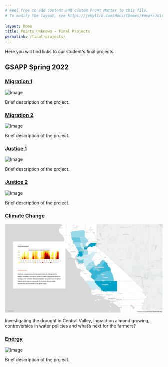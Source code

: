 ```yaml
---
# Feel free to add content and custom Front Matter to this file.
# To modify the layout, see https://jekyllrb.com/docs/themes/#overriding-theme-defaults

layout: home
title: Points Unknown - Final Projects
permalink: /final-projects/
---
```

Here you will find links to our student's final projects.

## GSAPP Spring 2022

### [Migration 1]()

![Image]()

Brief description of the project.

### [Migration 2]()

![Image]()

Brief description of the project.

### [Justice 1]()

![Image]()

Brief description of the project.

### [Justice 2]()

![Image]()

Brief description of the project.

### [Climate Change](https://pointsunknown.nyc/final_projects/GSAPP-Spring-2022/Climate-Change/index.html)

![Image](/assets/finalProjectImages/gsappSpring2022/climate-change.png)

Investigating the drought in Central Valley, impact on almond growing, controversies in water policies and what’s next for the farmers?

### [Energy]()

![Image]()

Brief description of the project.
